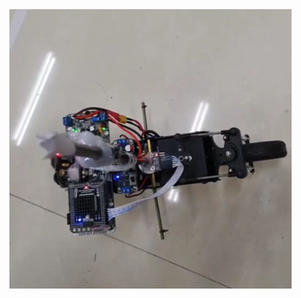 <img src="https://github.com/kk-kk-99/Motorcycle/blob/main/%E5%B9%B3%E8%A1%A1%E7%8A%B6%E6%80%81.jpg" width="1000px">
